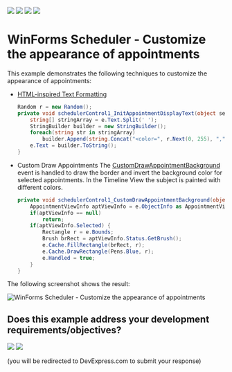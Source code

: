 <!-- default badges list -->
![](https://img.shields.io/endpoint?url=https://codecentral.devexpress.com/api/v1/VersionRange/128633584/24.2.1%2B)
[![](https://img.shields.io/badge/Open_in_DevExpress_Support_Center-FF7200?style=flat-square&logo=DevExpress&logoColor=white)](https://supportcenter.devexpress.com/ticket/details/T830618)
[![](https://img.shields.io/badge/📖_How_to_use_DevExpress_Examples-e9f6fc?style=flat-square)](https://docs.devexpress.com/GeneralInformation/403183)
[![](https://img.shields.io/badge/💬_Leave_Feedback-feecdd?style=flat-square)](#does-this-example-address-your-development-requirementsobjectives)
<!-- default badges end -->
# WinForms Scheduler - Customize the appearance of appointments


This example demonstrates the following techniques to customize the appearance of appointments:

* [HTML-inspired Text Formatting](https://docs.devexpress.com/WindowsForms/4874/common-features/html-text-formatting)
  ```csharp
  Random r = new Random();
  private void schedulerControl1_InitAppointmentDisplayText(object sender, AppointmentDisplayTextEventArgs e) {
      string[] stringArray = e.Text.Split(' ');
      StringBuilder builder = new StringBuilder();
      foreach(string str in stringArray)
          builder.Append(string.Concat("<color=", r.Next(0, 255), ",", r.Next(0, 255), ",", r.Next(0, 255), ">", str, " ", "</color>"));
      e.Text = builder.ToString();
  }
  ```
* Custom Draw Appointments
  The [CustomDrawAppointmentBackground](https://docs.devexpress.com/WindowsForms/DevExpress.XtraScheduler.SchedulerControl.CustomDrawAppointmentBackground) event is handled to draw the border and invert the background color for selected appointments. In the Timeline View the subject is painted with different colors.

  ```csharp
  private void schedulerControl1_CustomDrawAppointmentBackground(object sender, CustomDrawObjectEventArgs e) {
      AppointmentViewInfo aptViewInfo = e.ObjectInfo as AppointmentViewInfo;
      if(aptViewInfo == null)
          return;
      if(aptViewInfo.Selected) {
          Rectangle r = e.Bounds;
          Brush brRect = aptViewInfo.Status.GetBrush();
          e.Cache.FillRectangle(brRect, r);
          e.Cache.DrawRectangle(Pens.Blue, r);
          e.Handled = true;
      }
  }
  ```

The following screenshot shows the result:

![WinForms Scheduler - Customize the appearance of appointments
](https://raw.githubusercontent.com/DevExpress-Examples/scheduler-control-use-the-custom-draw-appointment-custom-draw-appointment-background-events/19.2.3%2B/media/winforms-scheduler.png)
<!-- feedback -->
## Does this example address your development requirements/objectives?

[<img src="https://www.devexpress.com/support/examples/i/yes-button.svg"/>](https://www.devexpress.com/support/examples/survey.xml?utm_source=github&utm_campaign=winforms-scheduler-custom-draw-appointments&~~~was_helpful=yes) [<img src="https://www.devexpress.com/support/examples/i/no-button.svg"/>](https://www.devexpress.com/support/examples/survey.xml?utm_source=github&utm_campaign=winforms-scheduler-custom-draw-appointments&~~~was_helpful=no)

(you will be redirected to DevExpress.com to submit your response)
<!-- feedback end -->
